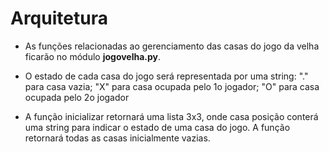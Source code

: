 # Arquitetura 

* As funções relacionadas ao gerenciamento das casas do jogo da velha ficarão no módulo **jogovelha.py**.

* O estado de cada casa do jogo será representada por uma string: "." para casa vazia; "X" para casa ocupada pelo 1o jogador; "O" para casa ocupada pelo 2o jogador

* A função inicializar retornará uma lista 3x3, onde casa posição conterá uma string para indicar o estado de uma casa do jogo. A função retornará todas as casas inicialmente vazias.